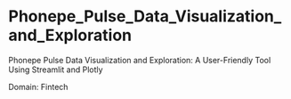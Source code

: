 # Phonepe_Pulse_Data_Visualization_and_Exploration
Phonepe Pulse Data Visualization and Exploration: A User-Friendly Tool Using Streamlit and Plotly

Domain: Fintech

